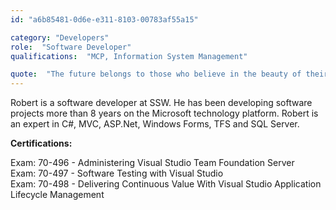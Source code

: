 ```yaml
---
id: "a6b85481-0d6e-e311-8103-00783af55a15"

category: "Developers"
role:  "Software Developer"
qualifications:  "MCP, Information System Management"

quote:  "The future belongs to those who believe in the beauty of their dreams."
---
```


Robert is a software developer at SSW. He has been developing software projects more than 8 years on the Microsoft technology platform. Robert is an expert in C#, MVC, ASP.Net, Windows Forms, TFS and SQL Server.

**Certifications:**

Exam: 70-496 - Administering Visual Studio Team Foundation Server  
Exam: 70-497 - Software Testing with Visual Studio  
Exam: 70-498 - Delivering Continuous Value With Visual Studio Application Lifecycle Management